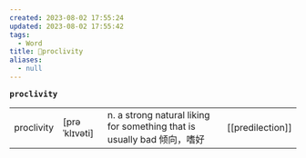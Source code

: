 ```yaml
---
created: 2023-08-02 17:55:24
updated: 2023-08-02 17:55:42
tags:
  - Word
title: 📖proclivity
aliases:
  - null
---
```


<pre><strong>proclivity</strong></pre>
|   |   |   |   |
|---|---|---|---|
|proclivity|[prəˈklɪvəti]|n. a strong natural liking for something that is usually bad 倾向，嗜好|[[predilection]]|